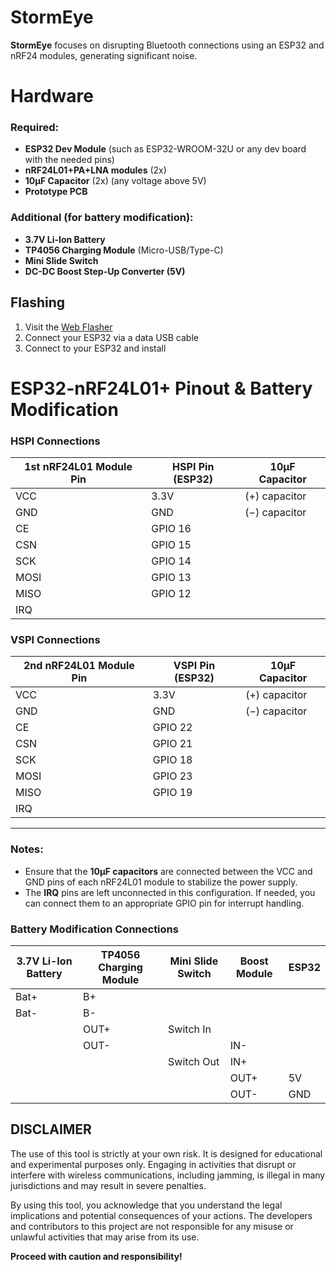 # StormEye

**StormEye** focuses on disrupting Bluetooth connections using an ESP32 and nRF24 modules, generating significant noise.

# Hardware

### Required:
- **ESP32 Dev Module** (such as ESP32-WROOM-32U or any dev board with the needed pins)
- **nRF24L01+PA+LNA modules** (2x)
- **10µF Capacitor** (2x) (any voltage above 5V)
- **Prototype PCB**

### Additional (for battery modification):
- **3.7V Li-Ion Battery**
- **TP4056 Charging Module** (Micro-USB/Type-C)
- **Mini Slide Switch**
- **DC-DC Boost Step-Up Converter (5V)**

## Flashing

1. Visit the [Web Flasher](https://n0tav1ru5.github.io/StormEye/flash.html)
2. Connect your ESP32 via a data USB cable
3. Connect to your ESP32 and install


# ESP32-nRF24L01+ Pinout & Battery Modification

### HSPI Connections

| 1st nRF24L01 Module Pin | HSPI Pin (ESP32) | 10µF Capacitor |
| ----------------------- | ---------------- | -------------- |
| VCC                     | 3.3V             | (+) capacitor  |
| GND                     | GND              | (−) capacitor  |
| CE                      | GPIO 16          |                |
| CSN                     | GPIO 15          |                |
| SCK                     | GPIO 14          |                |
| MOSI                    | GPIO 13          |                |
| MISO                    | GPIO 12          |                |
| IRQ                     |                  |                |

### VSPI Connections

| 2nd nRF24L01 Module Pin | VSPI Pin (ESP32) | 10µF Capacitor |
| ----------------------- | ---------------- | -------------- |
| VCC                     | 3.3V             | (+) capacitor  |
| GND                     | GND              | (−) capacitor  |
| CE                      | GPIO 22          |                |
| CSN                     | GPIO 21          |                |
| SCK                     | GPIO 18          |                |
| MOSI                    | GPIO 23          |                |
| MISO                    | GPIO 19          |                |
| IRQ                     |                  |                |

---

### Notes:
- Ensure that the **10µF capacitors** are connected between the VCC and GND pins of each nRF24L01 module to stabilize the power supply.
- The **IRQ** pins are left unconnected in this configuration. If needed, you can connect them to an appropriate GPIO pin for interrupt handling.

### Battery Modification Connections

| 3.7V Li-Ion Battery | TP4056 Charging Module | Mini Slide Switch | Boost Module | ESP32 |
| ------------------- | ---------------------- | ----------------- | ------------ | ----- |
| Bat+                | B+                     |                   |              |       |
| Bat-                | B-                     |                   |              |       |
|                     | OUT+                   | Switch In         |              |       |
|                     | OUT-                   |                   | IN-          |       |
|                     |                        | Switch Out        | IN+          |       |
|                     |                        |                   | OUT+         | 5V    |
|                     |                        |                   | OUT-         | GND   |

## DISCLAIMER

The use of this tool is strictly at your own risk. It is designed for educational and experimental purposes only. Engaging in activities that disrupt or interfere with wireless communications, including jamming, is illegal in many jurisdictions and may result in severe penalties.

By using this tool, you acknowledge that you understand the legal implications and potential consequences of your actions. The developers and contributors to this project are not responsible for any misuse or unlawful activities that may arise from its use.

**Proceed with caution and responsibility!**
